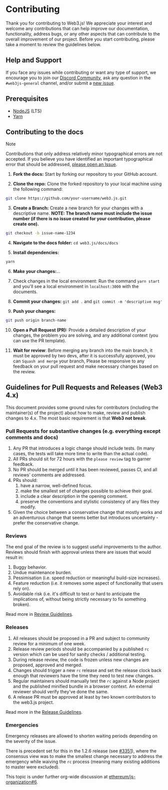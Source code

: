 # Contributing

Thank you for contributing to Web3.js! We appreciate your interest and welcome any contributions that can help improve our documentation, functionality, address bugs, or any other aspects that can contribute to the overall improvement of our project. Before you start contributing, please take a moment to review the guidelines below.

## Help and Support

If you face any issues while contributing or want any type of support, we encourage you to join our [Discord Community](https://discord.com/invite/3shNX8cqGR), ask any question in the `#web3js-general` channel, and/or submit a [new issue](https://github.com/web3/web3.js/issues/new).

## Prerequisites

-   [NodeJS](https://nodejs.org/) (LTS)
-   [Yarn](https://yarnpkg.com/)

## Contributing to the docs

> [!NOTE]
> Contributions that only address relatively minor typographical errors are not accepted. If you believe you have identified an important typographical error that should be addressed, [please open an Issue](https://github.com/web3/web3.js/issues/new?assignees=&labels=Documentation&projects=&template=issue-template.md&title=[Typo]).

1. **Fork the docs:** Start by forking our repository to your GitHub account.

2. **Clone the repo:** Clone the forked repository to your local machine using the following command:

```bash
git clone https://github.com/your-username/web3.js.git
```

3. **Create a Branch:** Create a new branch for your changes with a descriptive name.
   **NOTE: The branch name must include the issue number (if there is no issue created for your contribution, please create one).**

```bash
git checkout -b issue-name-1234
```

4. **Navigate to the docs folder:** `cd web3.js/docs/docs`

5. **Install dependencies:**

```bash
yarn
```

6. **Make your changes:**...

7. Check changes in the local environment: Run the command `yarn start` and you'll see a local environment in `localhost:3000` with the documents.

8. **Commit your changes:** `git add .` and `git commit -m 'descriptive msg'`

9. **Push your changes:**

```bash
git push origin branch-name
```

10. **Open a Pull Request (PR):** Provide a detailed description of your changes, the problem you are solving, and any additional context (you can use the PR template).

11. **Wait for review**: Before merging any branch into the main branch, it must be approved by two devs, after it is successfully approved, you can `Squash and merge` your branch, Please be responsive to any feedback on your pull request and make necessary changes based on the review.

## Guidelines for Pull Requests and Releases (Web3 4.x)

This document provides some ground rules for contributors (including the maintainer(s) of
the project) about how to make, review and publish changes to 4.x. The most basic requirement is
that **Web3 not break**.

### Pull Requests for substantive changes (e.g. everything except comments and docs)

1.  Any PR that introduces a logic change should include tests. (In many cases, the tests will take more time to write than the actual code).
1.  All PRs should sit for 72 hours with the `please review` tag to garner feedback.
1.  No PR should be merged until it has been reviewed, passes CI, and all reviews' comments are
    addressed.
1.  PRs should:
    1.  have a narrow, well-defined focus.
    1.  make the smallest set of changes possible to achieve their goal.
    1.  include a clear description in the opening comment.
    1.  preserve the conventions and stylistic consistency of any files they modify.
1.  Given the choice between a conservative change that mostly works and an adventurous change that seems better but introduces uncertainty - prefer the conservative change.

### Reviews

The end goal of the review is to suggest useful improvements to the author. Reviews should finish with approval unless there are issues that would result in:

1.  Buggy behavior.
1.  Undue maintenance burden.
1.  Pessimisation (i.e. speed reduction or meaningful build-size increases).
1.  Feature reduction (i.e. it removes some aspect of functionality that users rely on).
1.  Avoidable risk (i.e. it's difficult to test or hard to anticipate the implications of, without
    being strictly necessary to fix something broken).

Read more in [Review Guidelines](./REVIEW.md).

### Releases

1.  All releases should be proposed in a PR and subject to community review for a minimum of one week.
1.  Release review periods should be accompanied by a published `rc` version which can be used for sanity checks / additional testing.
1.  During release review, the code is frozen unless new changes are proposed, approved and merged.
1.  Changes should trigger a new `rc` release and set the release clock back enough that reviewers have the time they need to test new changes.
1.  Regular maintainers should manually test the `rc` against a Node project and the published
    minified bundle in a browser context. An external reviewer should verify they've done the same.
1.  A release PR must be approved at least by two known contributors to the web3.js project.

Read more in the [Release Guidelines](./RELEASE.md).

### Emergencies

Emergency releases are allowed to shorten waiting periods depending on the severity of the issue.

There is precedent set for this in the 1.2.6 release (see [#3351](https://github.com/ethereum/web3.js/pull/3351)), where the consensus view was to make the smallest change necessary to address the emergency while waiving the `rc` process (meaning many existing additions to master were excluded).

This topic is under further org-wide discussion at [ethereum/js-organization#6](https://github.com/ethereum/js-organization/issues/6).
